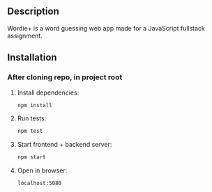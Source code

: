 
## Description

Wordie+ is a word guessing web app made for a JavaScript fullstack assignment.

## Installation

### After cloning repo, in project root
1. Install dependencies:
    ```bash
    npm install
    ```
2. Run tests:
    ```bash
    npm test
    ```
3. Start frontend + backend server:
    ```bash
    npm start
    ```
4. Open in browser:
    ```bash
    localhost:5080
    ```
